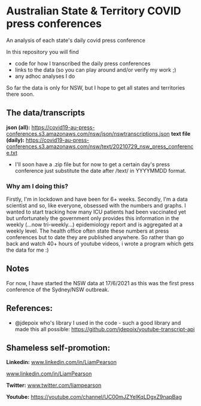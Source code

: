 # Australian State & Territory COVID press conferences
An analysis of each state's daily covid press conference

In this repository you will find
- code for how I transcribed the daily press conferences
- links to the data (so you can play around and/or verify my work ;)
- any adhoc analyses I do

So far the data is only for NSW, but I hope to get all states and territories there soon.

## The data/transcripts
**json (all):** https://covid19-au-press-conferences.s3.amazonaws.com/nsw/json/nswtranscriptions.json
**text file (daily):** https://covid19-au-press-conferences.s3.amazonaws.com/nsw/text/20210729_nsw_press_conference.txt
- I'll soon have a .zip file but for now to get a certain day's press conference just substitute the date after /text/ in YYYYMMDD format.

### Why am I doing this?
Firstly, I'm in lockdown and have been for 6+ weeks. 
Secondly, I'm a data scientist and so, like everyone, obsessed with the numbers and graphs. I wanted to start tracking how many ICU patients had been vaccinated yet but unfortunately the government only provides this information in the weekly (...now tri-weekly...) epidemiology report and is aggregated at a weekly level. The health office often state these numbers at press conferences but to date they are published anywhere. So rather than go back and watch 40+ hours of youtube videos, i wrote a program which gets the data for me :)


## Notes
For now, I have started the NSW data at 17/6/2021 as this was the first press conference of the Sydney/NSW outbreak.

## References:
- @jdepoix who's library I used in the code - such a good library and made this all possible: https://github.com/jdepoix/youtube-transcript-api

## Shameless self-promotion:

**Linkedin:** www.linkedin.com/in/LiamPearson

<a href="www.linkedin.com/in/LiamPearson" target="_blank">www.linkedin.com/in/LiamPearson</a>

**Twitter:** www.twitter.com/liampearson

**Youtube:** https://youtube.com/channel/UC00mJZYeIKqLDgxZ9napBag



